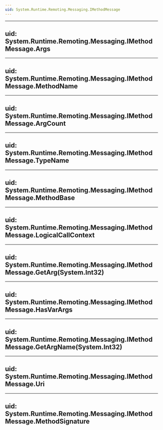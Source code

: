 ```yaml
---
uid: System.Runtime.Remoting.Messaging.IMethodMessage
---
```


---
uid: System.Runtime.Remoting.Messaging.IMethodMessage.Args
---

---
uid: System.Runtime.Remoting.Messaging.IMethodMessage.MethodName
---

---
uid: System.Runtime.Remoting.Messaging.IMethodMessage.ArgCount
---

---
uid: System.Runtime.Remoting.Messaging.IMethodMessage.TypeName
---

---
uid: System.Runtime.Remoting.Messaging.IMethodMessage.MethodBase
---

---
uid: System.Runtime.Remoting.Messaging.IMethodMessage.LogicalCallContext
---

---
uid: System.Runtime.Remoting.Messaging.IMethodMessage.GetArg(System.Int32)
---

---
uid: System.Runtime.Remoting.Messaging.IMethodMessage.HasVarArgs
---

---
uid: System.Runtime.Remoting.Messaging.IMethodMessage.GetArgName(System.Int32)
---

---
uid: System.Runtime.Remoting.Messaging.IMethodMessage.Uri
---

---
uid: System.Runtime.Remoting.Messaging.IMethodMessage.MethodSignature
---
